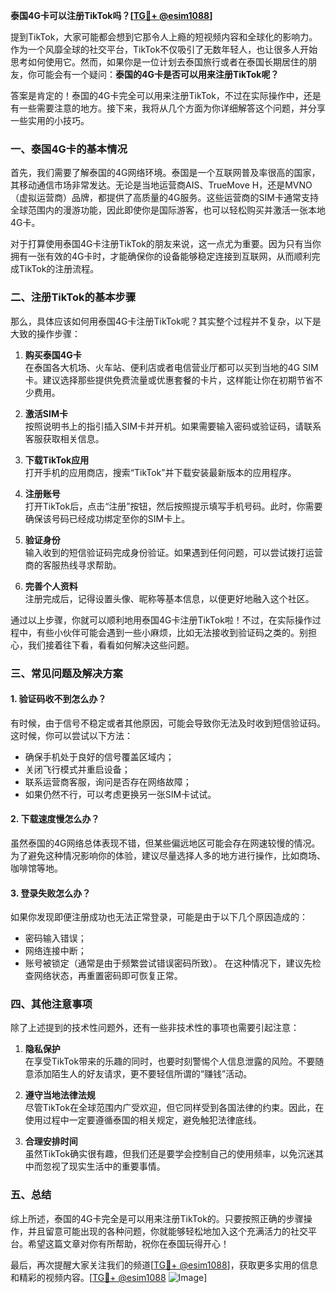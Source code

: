 **泰国4G卡可以注册TikTok吗？[[TG💪+ @esim1088](https://t.me/s/esim1088)]**

提到TikTok，大家可能都会想到它那令人上瘾的短视频内容和全球化的影响力。作为一个风靡全球的社交平台，TikTok不仅吸引了无数年轻人，也让很多人开始思考如何使用它。然而，如果你是一位计划去泰国旅行或者在泰国长期居住的朋友，你可能会有一个疑问：**泰国的4G卡是否可以用来注册TikTok呢？**

答案是肯定的！泰国的4G卡完全可以用来注册TikTok，不过在实际操作中，还是有一些需要注意的地方。接下来，我将从几个方面为你详细解答这个问题，并分享一些实用的小技巧。

### 一、泰国4G卡的基本情况

首先，我们需要了解泰国的4G网络环境。泰国是一个互联网普及率很高的国家，其移动通信市场非常发达。无论是当地运营商AIS、TrueMove H，还是MVNO（虚拟运营商）品牌，都提供了高质量的4G服务。这些运营商的SIM卡通常支持全球范围内的漫游功能，因此即使你是国际游客，也可以轻松购买并激活一张本地4G卡。

对于打算使用泰国4G卡注册TikTok的朋友来说，这一点尤为重要。因为只有当你拥有一张有效的4G卡时，才能确保你的设备能够稳定连接到互联网，从而顺利完成TikTok的注册流程。

### 二、注册TikTok的基本步骤

那么，具体应该如何用泰国4G卡注册TikTok呢？其实整个过程并不复杂，以下是大致的操作步骤：

1. **购买泰国4G卡**  
   在泰国各大机场、火车站、便利店或者电信营业厅都可以买到当地的4G SIM卡。建议选择那些提供免费流量或优惠套餐的卡片，这样能让你在初期节省不少费用。

2. **激活SIM卡**  
   按照说明书上的指引插入SIM卡并开机。如果需要输入密码或验证码，请联系客服获取相关信息。

3. **下载TikTok应用**  
   打开手机的应用商店，搜索“TikTok”并下载安装最新版本的应用程序。

4. **注册账号**  
   打开TikTok后，点击“注册”按钮，然后按照提示填写手机号码。此时，你需要确保该号码已经成功绑定至你的SIM卡上。

5. **验证身份**  
   输入收到的短信验证码完成身份验证。如果遇到任何问题，可以尝试拨打运营商的客服热线寻求帮助。

6. **完善个人资料**  
   注册完成后，记得设置头像、昵称等基本信息，以便更好地融入这个社区。

通过以上步骤，你就可以顺利地用泰国4G卡注册TikTok啦！不过，在实际操作过程中，有些小伙伴可能会遇到一些小麻烦，比如无法接收到验证码之类的。别担心，我们接着往下看，看看如何解决这些问题。

### 三、常见问题及解决方案

#### 1. 验证码收不到怎么办？
有时候，由于信号不稳定或者其他原因，可能会导致你无法及时收到短信验证码。这时候，你可以尝试以下方法：
- 确保手机处于良好的信号覆盖区域内；
- 关闭飞行模式并重启设备；
- 联系运营商客服，询问是否存在网络故障；
- 如果仍然不行，可以考虑更换另一张SIM卡试试。

#### 2. 下载速度慢怎么办？
虽然泰国的4G网络总体表现不错，但某些偏远地区可能会存在网速较慢的情况。为了避免这种情况影响你的体验，建议尽量选择人多的地方进行操作，比如商场、咖啡馆等地。

#### 3. 登录失败怎么办？
如果你发现即便注册成功也无法正常登录，可能是由于以下几个原因造成的：
- 密码输入错误；
- 网络连接中断；
- 账号被锁定（通常是由于频繁尝试错误密码所致）。
在这种情况下，建议先检查网络状态，再重置密码即可恢复正常。

### 四、其他注意事项

除了上述提到的技术性问题外，还有一些非技术性的事项也需要引起注意：

1. **隐私保护**  
   在享受TikTok带来的乐趣的同时，也要时刻警惕个人信息泄露的风险。不要随意添加陌生人的好友请求，更不要轻信所谓的“赚钱”活动。

2. **遵守当地法律法规**  
   尽管TikTok在全球范围内广受欢迎，但它同样受到各国法律的约束。因此，在使用过程中一定要遵循泰国的相关规定，避免触犯法律底线。

3. **合理安排时间**  
   虽然TikTok确实很有趣，但我们还是要学会控制自己的使用频率，以免沉迷其中而忽视了现实生活中的重要事情。

### 五、总结

综上所述，泰国的4G卡完全是可以用来注册TikTok的。只要按照正确的步骤操作，并且留意可能出现的各种问题，你就能够轻松地加入这个充满活力的社交平台。希望这篇文章对你有所帮助，祝你在泰国玩得开心！

最后，再次提醒大家关注我们的频道[[TG💪+ @esim1088](https://t.me/s/esim1088)]，获取更多实用的信息和精彩的视频内容。[[TG💪+ @esim1088](https://t.me/s/esim1088) ![Image](https://i.postimg.cc/4NQfJmqS/Snipaste-2025-05-13-00-14-12.png)]